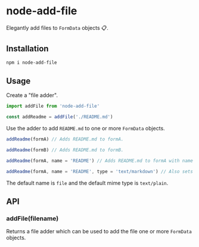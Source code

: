 # node-add-file

Elegantly add files to `FormData` objects 📋.


## Installation

```sh
npm i node-add-file
```


## Usage

Create a "file adder".

```js
import addFile from 'node-add-file'

const addReadme = addFile('./README.md')
```


Use the adder to add `README.md` to one or more `FormData` objects.

```js
addReadme(formA) // Adds README.md to formA.

addReadme(formB) // Adds README.md to formB.

addReadme(formA, name = 'README') // Adds README.md to formA with name `README`.

addReadme(formA, name = 'README', type = 'text/markdown') // Also sets the mime type to `text/markdown`
```

The default name is `file` and the default mime type is `text/plain`.


## API

### addFile(filename)

Returns a file adder which can be used to add the file one or more `FormData` objects.
